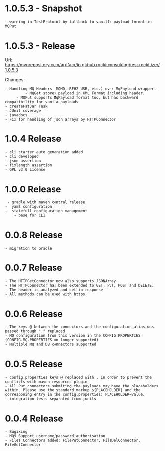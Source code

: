 # 1.0.5.3 - Snapshot 
	- warning in TestProtocol by fallback to vanilla payload format in MQPut

# 1.0.5.3 - Release

Url: https://mvnrepository.com/artifact/io.github.rockitconsulting/test.rockitizer/1.0.5.3

Changes:

    - Handling MQ Headers (MQMD, RFH2 USR, etc.) over MqPayload wrapper. 
	         - MQGet stores payload in XML Format including header. 
		 - MQPut supports MqPayload format too, but has backward compatibility for vanila payloads
    - createFatJar Task 
    - JUnit coverage
    - javadocs
    - Fix for handling of json arrays by HTTPConnector

# 1.0.4 Release
	- cli starter auto generation added
	- cli developed
	- json assertion 
	- fixlength assertion
	- GPL v3.0 License
	
# 1.0.0 Release
 	 - gradle with maven central release
	-  yaml configuration
	-  statefull configuration management
        - base for CLI
# 0.0.8 Release
	- migration to Gradle

# 0.0.7 Release
	- The HTTPGetConnector now also supports JSONArray
	- The HTTPConnector has been extended to GET, PUT, POST and DELETE.
	- The header is analyzed and set in response
	- All methods can be used with https
	
# 0.0.6 Release  
	- The keys @ between the connectors and the configuration_alias was passed through "." replaced
	- MQ configuration from this version in the CONFIG.PROPERTIES (CONFIG.MQ.PROPERTIES no longer supported)
	- Multiple MQ and DB connectors supported
	
# 0.0.5 Release   
	- config.properties keys @ replaced with . in order to prevent the conflicts with maven resources plugin
	- All Put connectors submiting the payloads may have the placeholders within. Please use the standard markup ${PLACEHOLDER} and the corresponing entry in the config.properties: PLACEHOLDER=Value.
	- integration tests separated from junits   

# 0.0.4 Release   
	- Bugixing
	- MQ9 Support username/password authorisation 
	- Files Connectors added: FilePutConnector, FileDelConnector, FileGetConnector
